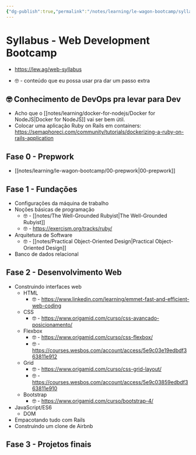 ```yaml
---
{"dg-publish":true,"permalink":"/notes/learning/le-wagon-bootcamp/syllabus-web-development-bootcamp/","dgHomeLink":true,"dgPassFrontmatter":false}
---
```


# Syllabus - Web Development Bootcamp

- <https://lew.ag/web-syllabus>

- 🤓 - conteúdo que eu possa usar pra dar um passo extra


## 🤓 Conhecimento de DevOps pra levar para Dev

- Acho que o [[notes/learning/docker-for-nodejs/Docker for NodeJS|Docker for NodeJS]] vai ser bem útil.
- Colocar uma aplicação Ruby on Rails em containers: <https://semaphoreci.com/community/tutorials/dockerizing-a-ruby-on-rails-application>

## Fase 0 - Prepwork

- [[notes/learning/le-wagon-bootcamp/00-prepwork|00-prepwork]]


## Fase 1 - Fundações

- Configurações da máquina de trabalho
- Noções básicas de programação
    - 🤓 - [[notes/The Well-Grounded Rubyist|The Well-Grounded Rubyist]]
    - 🤓 - <https://exercism.org/tracks/ruby/>
- Arquitetura de Software
    - 🤓 - [[notes/Practical Object-Oriented Design|Practical Object-Oriented Design]]
- Banco de dados relacional


## Fase 2 - Desenvolvimento Web

- Construindo interfaces web
    - HTML
        - 🤓 - <https://www.linkedin.com/learning/emmet-fast-and-efficient-web-coding>
    - CSS
        - 🤓 - <https://www.origamid.com/curso/css-avancado-posicionamento/>
    - Flexbox
        - 🤓 - <https://www.origamid.com/curso/css-flexbox/>
        - 🤓 - <https://courses.wesbos.com/account/access/5e9c03e19edbdf363811e912>
    - Grid
        - 🤓 - <https://www.origamid.com/curso/css-grid-layout/>
        - 🤓 - <https://courses.wesbos.com/account/access/5e9c03859edbdf363811e910>
    - Bootstrap
        - 🤓 - <https://www.origamid.com/curso/bootstrap-4/>
- JavaScript/ES6
    - DOM
- Empacotando tudo com Rails
- Construindo um clone de Airbnb


## Fase 3 - Projetos finais

